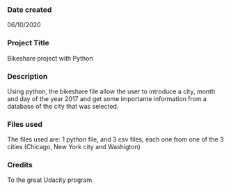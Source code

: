 ### Date created
06/10/2020

### Project Title
Bikeshare project with Python

### Description
Using python, the bikeshare file allow the user to introduce a city, month and day of the year 2017 and get some importante information from a database of the city that was selected.

### Files used
The files used are: 1 python file, and 3 csv files, each one from one of the 3 cities (Chicago, New York city and Washigton)

### Credits
To the great Udacity program.
